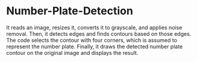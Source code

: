 # Number-Plate-Detection
It reads an image, resizes it, converts it to grayscale, and applies noise removal. Then, it detects edges and finds contours based on those edges. The code selects the contour with four corners, which is assumed to represent the number plate. Finally, it draws the detected number plate contour on the original image and displays the result.
